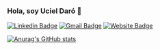 ### Hola, soy Uciel Daró 👋

[![Linkedin Badge](https://img.shields.io/badge/-Uciel-blue?style=flat&logo=Linkedin&logoColor=white&link=https://www.linkedin.com/in/uciel-daró-12a568223/)](https://www.linkedin.com/in/uciel-daró-12a568223/)
[![Gmail Badge](https://img.shields.io/badge/-ucielprogramador21-c14438?style=flat&logo=Gmail&logoColor=white&link=mailto:ucielprogramador21@gmail.com)](mailto:ucielprogramador21@gmail.com)
[![Website Badge](https://img.shields.io/badge/-ucieldaro.web.app-ffff00?style=flat&logo=Google-Chrome&logoColor=black&link=https://uciel-daro.web.app/portfolio)](https://uciel-daro-portfolio.web.app)


[![Anurag's GitHub stats](https://github-readme-stats.vercel.app/api?username=Uciel89)](https://github.com/anuraghazra/github-readme-stats)
